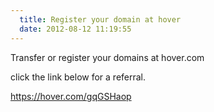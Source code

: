 ```yaml
---
  title: Register your domain at hover
  date: 2012-08-12 11:19:55
---
```


Transfer or register your domains at hover.com

click the link below for a referral.

<https://hover.com/gqGSHaop>
